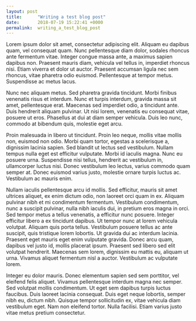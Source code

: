 ```yaml
---
layout: post
title:      "Writing a test blog post"
date:       2018-07-19 15:22:41 +0000
permalink:  writing_a_test_blog_post
---
```



Lorem ipsum dolor sit amet, consectetur adipiscing elit. Aliquam eu dapibus quam, vel consequat quam. Nunc pellentesque diam dolor, sodales rhoncus ante fermentum vitae. Integer congue massa ante, a maximus sapien dapibus non. Praesent mauris diam, vehicula vel tellus in, imperdiet rhoncus nisi. Etiam viverra et dolor ut auctor. Praesent accumsan ligula nec sem rhoncus, vitae pharetra odio euismod. Pellentesque at tempor metus. Suspendisse ac metus lacus.

Nunc nec aliquam metus. Sed pharetra gravida tincidunt. Morbi finibus venenatis risus et interdum. Nunc et turpis interdum, gravida massa sit amet, pellentesque erat. Maecenas sed imperdiet odio, a tincidunt ante. Duis hendrerit aliquam pulvinar. Ut nisi lorem, venenatis eu consequat vitae, posuere ut eros. Phasellus at dui at diam semper vehicula. Duis leo nunc, commodo at bibendum quis, molestie eget arcu.

Proin malesuada in libero ut tincidunt. Proin leo neque, mollis vitae mollis non, euismod non odio. Morbi quam tortor, egestas a scelerisque a, dignissim lacinia sapien. Sed blandit ut lectus sed vestibulum. Nullam tempus nulla eget est efficitur vulputate. Morbi id iaculis magna. Nunc eu posuere urna. Suspendisse nisi tellus, hendrerit ac vestibulum in, ullamcorper luctus nisi. Donec vestibulum leo lectus, varius commodo quam semper at. Donec euismod varius justo, molestie ornare turpis luctus ac. Vestibulum ac mauris enim.

Nullam iaculis pellentesque arcu id mollis. Sed efficitur, mauris sit amet ultrices aliquet, ex enim dictum odio, non laoreet orci quam in ex. Aliquam pulvinar nibh et mi condimentum fermentum. Vestibulum condimentum, nunc a suscipit pulvinar, nulla nibh iaculis dui, in pretium eros magna in orci. Sed tempor metus a tellus venenatis, a efficitur nunc posuere. Integer efficitur libero a ex tincidunt dapibus. Ut tempor nunc at lorem vehicula volutpat. Aliquam quis porta tellus. Vestibulum posuere tellus ac ante suscipit, quis tristique lorem lobortis. Ut gravida dui ac interdum lacinia. Praesent eget mauris eget enim vulputate gravida. Donec arcu quam, dapibus vel justo id, mollis placerat ipsum. Praesent sed libero sed elit volutpat hendrerit. Maecenas sem lorem, dignissim eu mattis eu, aliquam ut urna. Vivamus aliquet fermentum nisl a auctor. Vestibulum ac vulputate lorem.

Integer eu dolor mauris. Donec elementum sapien sed sem porttitor, vel eleifend felis aliquet. Vivamus pellentesque interdum magna nec semper. Sed volutpat mollis condimentum. Ut eget sem dapibus turpis luctus faucibus. Duis laoreet lacinia consequat. Duis eget neque lobortis, semper nibh eu, dictum nibh. Quisque tempor sollicitudin ex, vitae vehicula diam vestibulum eget. Nam non eleifend tortor. Nulla facilisi. Etiam varius justo vitae metus pretium consectetur.
